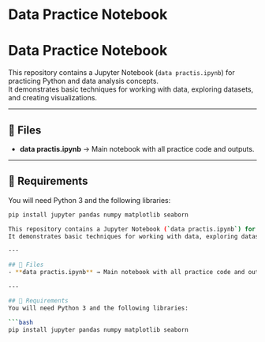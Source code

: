 # Data Practice Notebook
# Data Practice Notebook

This repository contains a Jupyter Notebook (`data practis.ipynb`) for practicing Python and data analysis concepts.  
It demonstrates basic techniques for working with data, exploring datasets, and creating visualizations.

---

## 📂 Files
- **data practis.ipynb** → Main notebook with all practice code and outputs.

---

## 🚀 Requirements
You will need Python 3 and the following libraries:

```bash
pip install jupyter pandas numpy matplotlib seaborn

This repository contains a Jupyter Notebook (`data practis.ipynb`) for practicing Python and data analysis concepts.  
It demonstrates basic techniques for working with data, exploring datasets, and creating visualizations.

---

## 📂 Files
- **data practis.ipynb** → Main notebook with all practice code and outputs.

---

## 🚀 Requirements
You will need Python 3 and the following libraries:

```bash
pip install jupyter pandas numpy matplotlib seaborn
